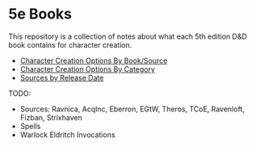 # 5e Books
This repository is a collection of notes about what each 5th edition D&D book contains for character creation.

- [Character Creation Options By Book/Source](books.md)
- [Character Creation Options By Category](options.md)
- [Sources by Release Date](releaseDates.md)

TODO:
- Sources: Ravnica, AcqInc, Eberron, EGtW, Theros, TCoE, Ravenloft, Fizban, Strixhaven
- Spells
- Warlock Eldritch Invocations
